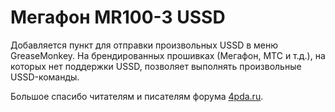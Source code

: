 # Мегафон MR100-3 USSD

Добавляется пункт для отправки произвольных USSD в меню GreaseMonkey.
На брендированных прошивках (Мегафон, МТС и т.д.), на которых нет
поддержки USSD, позволяет выполнять произвольные USSD-команды.

Большое спасибо читателям и писателям форума [4pda.ru](http://4pda.ru/forum/index.php?showtopic=531966&st=660#entry31795772).
